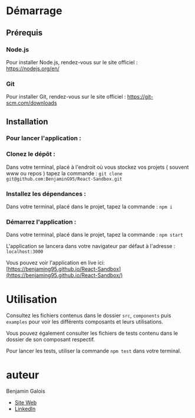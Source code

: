 # Démarrage

## Prérequis

### Node.js

Pour installer Node.js, rendez-vous sur le site officiel : https://nodejs.org/en/

### Git

Pour installer Git, rendez-vous sur le site officiel : https://git-scm.com/downloads

## Installation

###  Pour lancer l'application :

### Clonez le dépôt :
Dans votre terminal, placé à l'endroit où vous stockez vos projets ( souvent www ou repos ) tapez la commande :
`git clone git@github.com:BenjaminG95/React-Sandbox.git`

### Installez les dépendances :
Dans votre terminal, placé dans le projet, tapez la commande : `npm i`

### Démarrez l'application :
Dans votre terminal, placé dans le projet, tapez la commande : `npm start`

L'application se lancera dans votre navigateur par défaut à l'adresse : `localhost:3000`

Vous pouvez voir l'application en live ici: [https://benjaming95.github.io/React-Sandbox](https://benjaming95.github.io/React-Sandbox/)

# Utilisation
Consultez les fichiers contenus dans le dossier `src`, `components` puis `examples` pour voir les différents composants et leurs utilisations.

Vous pouvez également consulter les fichiers de tests contenu dans le dossier de son composant respectif.

Pour lancer les tests, utiliser la commande `npm test` dans votre terminal.

# auteur
Benjamin Galois
- [Site Web](https://benjamin-galois.fr) 
- [LinkedIn](https://www.linkedin.com/in/benjamingalois/)

